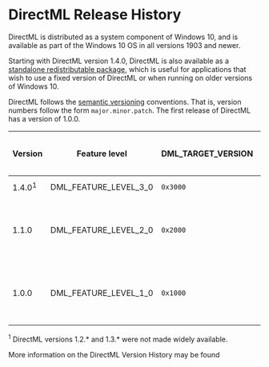 # DirectML Release History

DirectML is distributed as a system component of Windows 10, and is available as part of the Windows 10 OS in all versions 1903 and newer.

Starting with DirectML version 1.4.0, DirectML is also available as a [standalone redistributable package](https://www.nuget.org/packages/Microsoft.AI.DirectML), which is useful for applications that wish to use a fixed version of DirectML or when running on older versions of Windows 10.

DirectML follows the [semantic versioning](https://semver.org/) conventions. That is, version numbers follow the form `major.minor.patch`. The first release of DirectML has a version of 1.0.0.

| Version           | Feature level         | DML_TARGET_VERSION | First available in (Windows 10)                          | Redistributable                                                                           |
| ----------------- | --------------------- | ------------------ | -------------------------------------------------------- | ----------------------------------------------------------------------------------------- |
| 1.4.0<sup>1</sup> | DML_FEATURE_LEVEL_3_0 | `0x3000`           | Not yet released                                         | [Microsoft.AI.DirectML.1.4.0](https://www.nuget.org/packages/Microsoft.AI.DirectML/1.4.0) |
| 1.1.0             | DML_FEATURE_LEVEL_2_0 | `0x2000`           | Version 2004 (Build 10.0.19041; 20H1, "May 2020 Update") | -                                                                                         |
| 1.0.0             | DML_FEATURE_LEVEL_1_0 | `0x1000`           | Version 1903 (Build 10.0.18362; 19H1, "May 2019 Update") | -                                                                                         |

<sup>1</sup> DirectML versions 1.2.* and 1.3.* were not made widely available.

More information on the DirectML Version History may be found 
